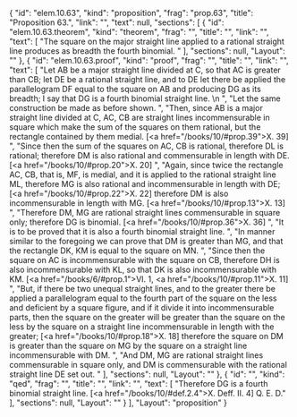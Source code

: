 {
  "id": "elem.10.63",
  "kind": "proposition",
  "frag": "prop.63",
  "title": "Proposition 63.",
  "link": "",
  "text": null,
  "sections": [
    {
      "id": "elem.10.63.theorem",
      "kind": "theorem",
      "frag": "",
      "title": "",
      "link": "",
      "text": [
        "The square on the major straight line applied to a rational straight line produces as breadth the fourth binomial. "
      ],
      "sections": null,
      "Layout": ""
    },
    {
      "id": "elem.10.63.proof",
      "kind": "proof",
      "frag": "",
      "title": "",
      "link": "",
      "text": [
        "Let AB be a major straight line divided at C, so that AC is greater than CB; let DE be a rational straight line, and to DE let there be applied the parallelogram DF equal to the square on AB and producing DG as its breadth; I say that DG is a fourth binomial straight line. \n      ",
        "Let the same construction be made as before shown. ",
        "Then, since AB is a major straight line divided at C, AC, CB are straight lines incommensurable in square which make the sum of the squares on them rational, but the rectangle contained by them medial. [<a href=\"/books/10/#prop.39\">X. 39</a>] ",
        "Since then the sum of the squares on AC, CB is rational, therefore DL is rational; therefore DM is also rational and commensurable in length with DE. [<a href=\"/books/10/#prop.20\">X. 20</a>] ",
        "Again, since twice the rectangle AC, CB, that is, MF, is medial, and it is applied to the rational straight line ML, therefore MG is also rational and incommensurable in length with DE; [<a href=\"/books/10/#prop.22\">X. 22</a>] therefore DM is also incommensurable in length with MG. [<a href=\"/books/10/#prop.13\">X. 13</a>] ",
        "Therefore DM, MG are rational straight lines commensurable in square only; therefore DG is binomial. [<a href=\"/books/10/#prop.36\">X. 36</a>] ",
        "It is to be proved that it is also a fourth binomial straight line. ",
        "In manner similar to the foregoing we can prove that DM is greater than MG, and that the rectangle DK, KM is equal to the square on MN. ",
        "Since then the square on AC is incommensurable with the square on CB, therefore DH is also incommensurable with KL, so that DK is also incommensurable with KM. [<a href=\"/books/6/#prop.1\">VI. 1</a>, <a href=\"/books/10/#prop.11\">X. 11</a>] ",
        "But, if there be two unequal straight lines, and to the greater there be applied a parallelogram equal to the fourth part of the square on the less and deficient by a square figure, and if it divide it into incommensurable parts, then the square on the greater will be greater than the square on the less by the square on a straight line incommensurable in length with the greater; [<a href=\"/books/10/#prop.18\">X. 18</a>] therefore the square on DM is greater than the square on MG by the square on a straight line incommensurable with DM. ",
        "And DM, MG are rational straight lines commensurable in square only, and DM is commensurable with the rational straight line DE set out. "
      ],
      "sections": null,
      "Layout": ""
    },
    {
      "id": "",
      "kind": "qed",
      "frag": "",
      "title": "",
      "link": "",
      "text": [
        "Therefore DG is a fourth binomial straight line. [<a href=\"/books/10/#def.2.4\">X. Deff. II. 4</a>] Q. E. D."
      ],
      "sections": null,
      "Layout": ""
    }
  ],
  "Layout": "proposition"
}
